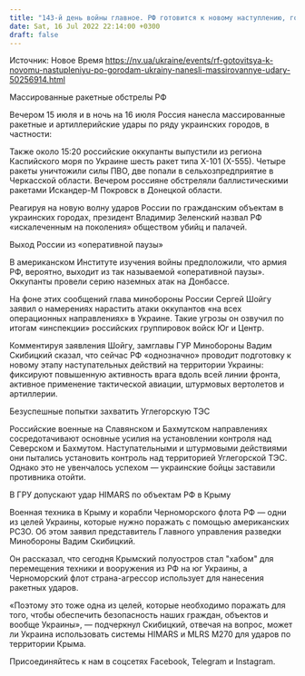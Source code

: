 ```yaml
---
title: "143-й день войны главное. РФ готовится к новому наступлению, города Украины — под ракетными ударами, ВСУ отразили атаку на Углегорскую ТЭС"
date: Sat, 16 Jul 2022 22:14:00 +0300
draft: false
---
```

Источник: Новое Время https://nv.ua/ukraine/events/rf-gotovitsya-k-novomu-nastupleniyu-po-gorodam-ukrainy-nanesli-massirovannye-udary-50256914.html


Массированные ракетные обстрелы РФ

Вечером 15 июля и в ночь на 16 июля Россия нанесла массированные ракетные и артиллерийские удары по ряду украинских городов, в частности:

Также около 15:20 российские оккупанты выпустили из региона Каспийского моря по Украине шесть ракет типа Х-101 (Х-555). Четыре ракеты уничтожили силы ПВО, две попали в сельхозпредприятие в Черкасской области. Вечером россияне обстреляли баллистическими ракетами Искандер-М Покровск в Донецкой области.

Реагируя на новую волну ударов России по гражданским объектам в украинских городах, президент Владимир Зеленский назвал РФ «искалеченным на поколения» обществом убийц и палачей.

Выход России из «оперативной паузы»

В американском Институте изучения войны предположили, что армия РФ, вероятно, выходит из так называемой «оперативной паузы». Оккупанты провели серию наземных атак на Донбассе.

На фоне этих сообщений глава минобороны России Сергей Шойгу заявил о намерениях нарастить атаки оккупантов «на всех операционных направлениях» в Украине. Такие угрозы он озвучил по итогам «инспекции» российских группировок войск Юг и Центр.

Комментируя заявления Шойгу, замглавы ГУР Минобороны Вадим Скибицкий сказал, что сейчас РФ «однозначно» проводит подготовку к новому этапу наступательных действий на территории Украины: фиксируют повышенную активность врага вдоль всей линии фронта, активное применение тактической авиации, штурмовых вертолетов и артиллерии.

Безуспешные попытки захватить Углегорскую ТЭС

Российские военные на Славянском и Бахмутском направлениях сосредотачивают основные усилия на установлении контроля над Северском и Бахмутом. Наступательными и штурмовыми действиями они пытались установить контроль над территорией Углегорской ТЭС. Однако это не увенчалось успехом — украинские бойцы заставили противника отойти.

В ГРУ допускают удар HIMARS по объектам РФ в Крыму

Военная техника в Крыму и корабли Черноморского флота РФ — одни из целей Украины, которые нужно поражать с помощью американских РСЗО. Об этом заявил представитель Главного управления разведки Минобороны Вадим Скибицкий.

Он рассказал, что сегодня Крымский полуостров стал "хабом" для перемещения техники и вооружения из РФ на юг Украины, а Черноморский флот страна-агрессор использует для нанесения ракетных ударов.

«Поэтому это тоже одна из целей, которые необходимо поражать для того, чтобы обеспечить безопасность наших граждан, объектов и вообще Украины», — подчеркнул Скибицкий, отвечая на вопрос, может ли Украина использовать системы HIMARS и MLRS M270 для ударов по территории Крыма.

Присоединяйтесь к нам в соцсетях Facebook, Telegram и Instagram.
